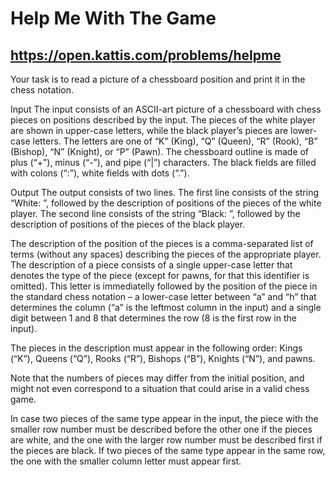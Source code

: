 # Help Me With The Game
## https://open.kattis.com/problems/helpme

Your task is to read a picture of a chessboard position and print it in the chess notation.

Input
The input consists of an ASCII-art picture of a chessboard with chess pieces on positions described by the input. The pieces of the white player are shown in upper-case letters, while the black player’s pieces are lower-case letters. The letters are one of “K” (King), “Q” (Queen), “R” (Rook), “B” (Bishop), “N” (Knight), or “P” (Pawn). The chessboard outline is made of plus (“+”), minus (“-”), and pipe (“|”) characters. The black fields are filled with colons (“:”), white fields with dots (“.”).

Output
The output consists of two lines. The first line consists of the string “White: ”, followed by the description of positions of the pieces of the white player. The second line consists of the string “Black: ”, followed by the description of positions of the pieces of the black player.

The description of the position of the pieces is a comma-separated list of terms (without any spaces) describing the pieces of the appropriate player. The description of a piece consists of a single upper-case letter that denotes the type of the piece (except for pawns, for that this identifier is omitted). This letter is immediatelly followed by the position of the piece in the standard chess notation – a lower-case letter between “a” and “h” that determines the column (“a” is the leftmost column in the input) and a single digit between 1 and 8 that determines the row (8 is the first row in the input).

The pieces in the description must appear in the following order: Kings (“K”), Queens (“Q”), Rooks (“R”), Bishops (“B”), Knights (“N”), and pawns.

Note that the numbers of pieces may differ from the initial position, and might not even correspond to a situation that could arise in a valid chess game.

In case two pieces of the same type appear in the input, the piece with the smaller row number must be described before the other one if the pieces are white, and the one with the larger row number must be described first if the pieces are black. If two pieces of the same type appear in the same row, the one with the smaller column letter must appear first.